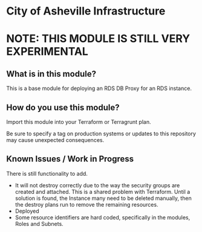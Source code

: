 # City of Asheville Infrastructure

**NOTE: THIS MODULE IS STILL VERY EXPERIMENTAL**
================================================

## What is in this module?
This is a base module for deploying an RDS DB Proxy for an RDS instance.

## How do you use this module?

Import this module into your Terraform or Terragrunt plan.

Be sure to specify a tag on production systems or updates to this repository may cause unexpected consequences.

## Known Issues / Work in Progress

There is still functionality to add.

* It will not destroy correctly due to the way the security groups are created and attached. This is a shared problem with Terraform. Until a solution is found, the Instance many need to be deleted manually, then the destroy plans run to remove the remaining resources.
* Deployed 
* Some resource identifiers are hard coded, specifically in the modules, Roles and Subnets. 

